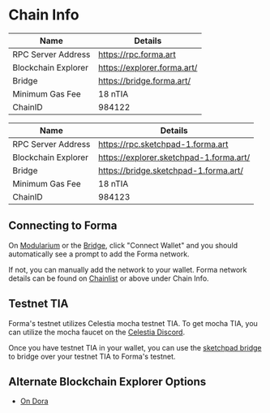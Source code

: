 # Chain Info

| Name | Details |
|---|---|
| RPC Server Address |    https://rpc.forma.art          
| Blockchain Explorer |   https://explorer.forma.art/   
| Bridge |    https://bridge.forma.art/        
| Minimum Gas Fee |    18 nTIA    
| ChainID         |    984122        

| Name | Details |
|---|---|
| RPC Server Address |    https://rpc.sketchpad-1.forma.art        
| Blockchain Explorer |    https://explorer.sketchpad-1.forma.art/   
| Bridge |    https://bridge.sketchpad-1.forma.art/             
| Minimum Gas Fee |    18 nTIA     
| ChainID         |    984123    


## Connecting to Forma

On [Modularium](https://modularium.art/) or the [Bridge](https://bridge.forma.art/), click "Connect Wallet" and you should automatically see a prompt to add the Forma network.

If not, you can manually add the network to your wallet. Forma network details can be found on [Chainlist](https://chainlist.org/chain/984122) or above under Chain Info.

## Testnet TIA
Forma's testnet utilizes Celestia mocha testnet TIA. To get mocha TIA, you can utilize the mocha faucet on the [Celestia Discord](https://discord.com/channels/638338779505229824/978986404640079873).

Once you have testnet TIA in your wallet, you can use the [sketchpad bridge](https://bridge.sketchpad-1.forma.art/) to bridge over your testnet TIA to Forma's testnet.

## Alternate Blockchain Explorer Options
- [On Dora](https://www.ondora.xyz/network/forma)

